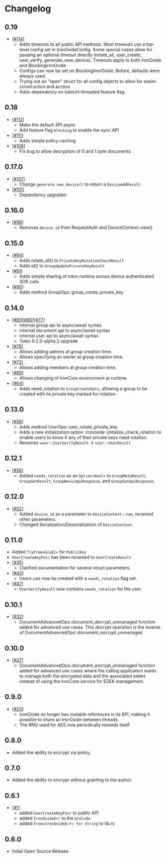 # Changelog

## 0.19 
- [[#114]](https://github.com/IronCoreLabs/ironoxide/pull/114)
  - Adds timeouts to all public API methods. Most timeouts use a top-level config set in IronOxideConfig. Some special cases allow for passing an optional timeout directly (rotate_all, user_create, user_verify, generate_new_device). Timeouts apply to both IronOxide and BlockingIronOxide
  - Configs can now be set on BlockingIronOxide. Before, defaults were always used.
  - Trying out an "open" struct for all config objects to allow for easier construction and access
  - Adds dependency on tokio/rt-threaded feature flag

## 0.18 

- [[#112](https://github.com/IronCoreLabs/ironoxide/pull/112)]
  - Make the default API async
  - Add feature flag `blocking` to enable the sync API
- [[#111](https://github.com/IronCoreLabs/ironoxide/pull/111)]
  - Adds simple policy caching
- [[#108](https://github.com/IronCoreLabs/ironoxide/pull/108)]
  - Fix bug to allow decryption of 0 and 1 byte documents

## 0.17.0

- [[#107](https://github.com/IronCoreLabs/ironoxide/pull/107)]
  - Change `generate_new_device()` to return a `DeviceAddResult`
- [[#101](https://github.com/IronCoreLabs/ironoxide/pull/101)]
  - Dependency upgrades

## 0.16.0

- [[#98](https://github.com/IronCoreLabs/ironoxide/pull/98)]
  - Removes `device_id` from RequestAuth and DeviceContext::new()

## 0.15.0

- [[#94](https://github.com/IronCoreLabs/ironoxide/pull/94)]
  - Adds rotate_all() to `PrivateKeyRotationCheckResult`
  - Adds id() to `GroupUpdatePrivateKeyResult`
- [[#91](https://github.com/IronCoreLabs/ironoxide/pull/91)]
  - Adds simple sharing of tokio runtime across device authenticated SDK calls
- [[#90](https://github.com/IronCoreLabs/ironoxide/pull/90)]
  - Adds method GroupOps::group_rotate_private_key

## 0.14.0

- [[#81](https://github.com/IronCoreLabs/ironoxide/pull/81)][[#80](https://github.com/IronCoreLabs/ironoxide/pull/80)][[#77](https://github.com/IronCoreLabs/ironoxide/pull/77)]
  - internal group api to async/await syntax
  - internal document api to async/await syntax
  - internal user api to async/await syntax
  - Tokio 0.2.0-alpha.2 upgrade
- [[#76](https://github.com/IronCoreLabs/ironoxide/pull/76)]
  - Allows adding admins at group creation time.
  - Allows specifying an owner at group creation time.
- [[#72](https://github.com/IronCoreLabs/ironoxide/pull/72)]
  - Allows adding members at group creation time.
- [[#69](https://github.com/IronCoreLabs/ironoxide/pull/69)]
  - Allows changing of IronCore environment at runtime.
- [[#64](https://github.com/IronCoreLabs/ironoxide/pull/64)]
  - Adds need_rotation to `GroupCreateOpts`, allowing a group to be created with its private key marked for rotation.

## 0.13.0

- [[#59](https://github.com/IronCoreLabs/ironoxide/pull/59)]
  - Adds method UserOps::user_rotate_private_key
  - Adds a new initialization option: ironoxide::initialize_check_rotation to enable users to know if any of their private keys need rotation.
  - Renames `user::UserVerifyResult` -> `user::UserResult`

## 0.12.1

- [[#56](https://github.com/IronCoreLabs/ironoxide/pull/56)]
  - Added `needs_rotation` as an `Option<bool>` to `GroupMetaResult`, `GroupGetResult`, `GroupBasicApiResponse`, and `GroupGetApiResponse`.

## 0.12.0

- [[#52](https://github.com/IronCoreLabs/ironoxide/pull/52)]
  - Added `device_id` as a parameter to `DeviceContext::new`, renamed other parameters.
  - Changed Serialization/Deserialization of `DeviceContext`.

## 0.11.0

- Added `TryFrom<&[u8]>` for `PublicKey`
- `UserCreateKeyPair` has been renamed to `UserCreateResult`
- [[#35](https://github.com/IronCoreLabs/ironoxide/pull/35)]
  - Clarified documentation for several struct parameters.
- [[#43](https://github.com/IronCoreLabs/ironoxide/pull/43)]
  - Users can now be created with a `needs_rotation` flag set.
- [[#47](https://github.com/IronCoreLabs/ironoxide/pull/47)]
  - `UserVerifyResult` now contains `needs_rotation` for the user.

## 0.10.1

- [[#32](https://github.com/IronCoreLabs/ironoxide/pull/32)]
  - DocumentAdvancedOps::document_decrypt_unmanaged function added for advanced use cases. This decrypt operation is the inverse of DocumentAdvancedOps::document_encrypt_unmanaged

## 0.10.0

- [[#27](https://github.com/IronCoreLabs/ironoxide/pull/27)]
  - DocumentAdvancedOps::document_encrypt_unmanaged function added for advanced use cases where the calling application wants to manage both the encrypted data and the associated edeks instead of using the IronCore service for EDEK management.

## 0.9.0

- [[#23](https://github.com/IronCoreLabs/ironoxide/pull/23)]
  - IronOxide no longer has mutable references in its API, making it possible to share an IronOxide between threads.
  - The RNG used for AES now periodically reseeds itself.

## 0.8.0

- Added the ability to encrypt via policy.

## 0.7.0

- Added the ability to encrypt without granting to the author.

## 0.6.1

- [[#1](https://github.com/IronCoreLabs/ironoxide/pull/1)]
  - added `UserCreateKeyPair` to public API
  - added `IronOxideErr` to the `prelude`
  - added `From<IronOxideErr> for String` to lib.rs

## 0.6.0

- Initial Open Source Release
